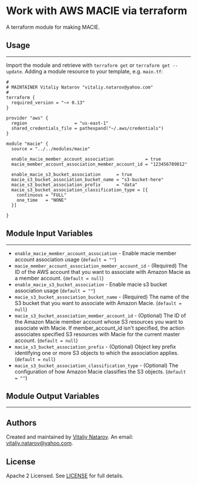 # Work with AWS MACIE via terraform

A terraform module for making MACIE.


## Usage
----------------------
Import the module and retrieve with ```terraform get``` or ```terraform get --update```. Adding a module resource to your template, e.g. `main.tf`:

```
#
# MAINTAINER Vitaliy Natarov "vitaliy.natarov@yahoo.com"
#
terraform {
  required_version = "~> 0.13"
}

provider "aws" {
  region                  = "us-east-1"
  shared_credentials_file = pathexpand("~/.aws/credentials")
}

module "macie" {
  source = "../../modules/macie"

  enable_macie_member_account_association            = true
  macie_member_account_association_member_account_id = "123456789012"

  enable_macie_s3_bucket_association      = true
  macie_s3_bucket_association_bucket_name = "s3-bucket-here"
  macie_s3_bucket_association_prefix      = "data"
  macie_s3_bucket_association_classification_type = [{
    continuous = "FULL"
    one_time   = "NONE"
  }]

}
```

## Module Input Variables
----------------------
- `enable_macie_member_account_association` - Enable macie member account association usage (`default = ""`)
- `macie_member_account_association_member_account_id` - (Required) The ID of the AWS account that you want to associate with Amazon Macie as a member account. (`default = null`)
- `enable_macie_s3_bucket_association` - Enable macie s3 bucket association usage (`default = ""`)
- `macie_s3_bucket_association_bucket_name` - (Required) The name of the S3 bucket that you want to associate with Amazon Macie. (`default = null`)
- `macie_s3_bucket_association_member_account_id` - (Optional) The ID of the Amazon Macie member account whose S3 resources you want to associate with Macie. If member_account_id isn't specified, the action associates specified S3 resources with Macie for the current master account. (`default = null`)
- `macie_s3_bucket_association_prefix` - (Optional) Object key prefix identifying one or more S3 objects to which the association applies. (`default = null`)
- `macie_s3_bucket_association_classification_type` - (Optional) The configuration of how Amazon Macie classifies the S3 objects. (`default = ""`)

## Module Output Variables
----------------------


## Authors

Created and maintained by [Vitaliy Natarov](https://github.com/SebastianUA). An email: [vitaliy.natarov@yahoo.com](vitaliy.natarov@yahoo.com).

## License

Apache 2 Licensed. See [LICENSE](https://github.com/SebastianUA/terraform/blob/master/LICENSE) for full details.

